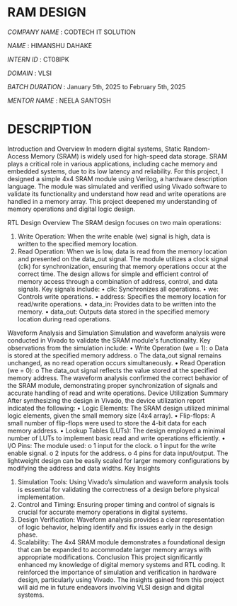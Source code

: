 #  RAM DESIGN

*COMPANY NAME* : CODTECH IT SOLUTION

*NAME* : HIMANSHU DAHAKE

*INTERN ID*  : CT08IPK

*DOMAIN* : VLSI

*BATCH DURATION* : January 5th, 2025 to February 5th, 2025

*MENTOR NAME* : NEELA SANTOSH

# DESCRIPTION 
   Introduction and Overview
In modern digital systems, Static Random-Access Memory (SRAM) is widely used for high-speed data storage. SRAM plays a critical role in various applications, including cache memory and embedded systems, due to its low latency and reliability. For this project, I designed a simple 4x4 SRAM module using Verilog, a hardware description language. The module was simulated and verified using Vivado software to validate its functionality and understand how read and write operations are handled in a memory array. This project deepened my understanding of memory operations and digital logic design.

 

RTL Design Overview
The SRAM design focuses on two main operations:
1.	Write Operation: When the write enable (we) signal is high, data is written to the specified memory location.
2.	Read Operation: When we is low, data is read from the memory location and presented on the data_out signal.
The module utilizes a clock signal (clk) for synchronization, ensuring that memory operations occur at the correct time. The design allows for simple and efficient control of memory access through a combination of address, control, and data signals. Key signals include:
•	clk: Synchronizes all operations.
•	we: Controls write operations.
•	address: Specifies the memory location for read/write operations.
•	data_in: Provides data to be written into the memory.
•	data_out: Outputs data stored in the specified memory location during read operations.

 

Waveform Analysis and Simulation
Simulation and waveform analysis were conducted in Vivado to validate the SRAM module's functionality. Key observations from the simulation include:
•	Write Operation (we = 1):
o	Data is stored at the specified memory address.
o	The data_out signal remains unchanged, as no read operation occurs simultaneously.
•	Read Operation (we = 0):
o	The data_out signal reflects the value stored at the specified memory address.
The waveform analysis confirmed the correct behavior of the SRAM module, demonstrating proper synchronization of signals and accurate handling of read and write operations.
Device Utilization Summary
After synthesizing the design in Vivado, the device utilization report indicated the following:
•	Logic Elements: The SRAM design utilized minimal logic elements, given the small memory size (4x4 array).
•	Flip-flops: A small number of flip-flops were used to store the 4-bit data for each memory address.
•	Lookup Tables (LUTs): The design employed a minimal number of LUTs to implement basic read and write operations efficiently.
•	I/O Pins: The module used:
o	1 input for the clock.
o	1 input for the write enable signal.
o	2 inputs for the address.
o	4 pins for data input/output.
The lightweight design can be easily scaled for larger memory configurations by modifying the address and data widths.
Key Insights
1.	Simulation Tools: Using Vivado’s simulation and waveform analysis tools is essential for validating the correctness of a design before physical implementation.
2.	Control and Timing: Ensuring proper timing and control of signals is crucial for accurate memory operations in digital systems.
3.	Design Verification: Waveform analysis provides a clear representation of logic behavior, helping identify and fix issues early in the design phase.
4.	Scalability: The 4x4 SRAM module demonstrates a foundational design that can be expanded to accommodate larger memory arrays with appropriate modifications.
Conclusion
This project significantly enhanced my knowledge of digital memory systems and RTL coding. It reinforced the importance of simulation and verification in hardware design, particularly using Vivado. The insights gained from this project will aid me in future endeavors involving VLSI design and digital systems.

